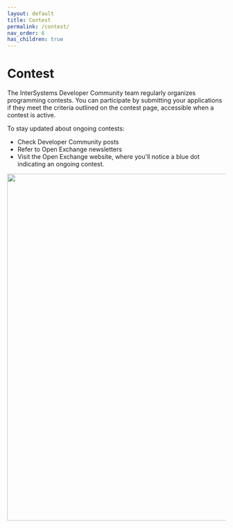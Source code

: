 ```yaml
---
layout: default
title: Contest
permalink: /contest/
nav_order: 6
has_children: true
---
```

# Contest

The InterSystems Developer Community team regularly organizes programming contests. You can participate by submitting your applications if they meet the criteria outlined on the contest page, accessible when a contest is active.

To stay updated about ongoing contests:
 - Check Developer Community posts
 - Refer to Open Exchange newsletters
 - Visit the Open Exchange website, where you'll notice a blue dot indicating an ongoing contest.

<img width="800" src="/assets/images/contest/2.png">
